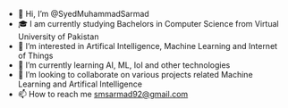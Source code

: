 - 👋 Hi, I’m @SyedMuhammadSarmad
- 🎓 I am currently studying Bachelors in Computer Science from Virtual University of Pakistan
- 👀 I’m interested in Artifical Intelligence, Machine Learning and Internet of Things
- 🌱 I’m currently learning AI, ML, IoI and other technologies
- 🚩 I’m looking to collaborate on various projects related Machine Learning and Artifical Intelligence
- 📫 How to reach me smsarmad92@gmail.com

<!---
SyedMuhammadSarmad/SyedMuhammadSarmad is a ✨ special ✨ repository because its `README.md` (this file) appears on your GitHub profile.
You can click the Preview link to take a look at your changes.
--->
